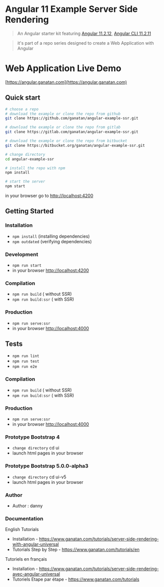 # Angular 11 Example Server Side Rendering

> An Angular starter kit featuring [Angular 11.2.12](https://angular.io), [Angular CLI 11.2.11](https://cli.angular.io/)

> it's part of a repo series designed to create a Web Application with Angular

# Web Application Live Demo
[https://angular.ganatan.com](https://angular.ganatan.com)


## Quick start

```bash
# choose a repo
# download the example or clone the repo from github
git clone https://github.com/ganatan/angular-example-ssr.git

# download the example or clone the repo from gitlab
git clone https://gitlab.com/ganatan/angular-example-ssr.git

# download the example or clone the repo from bitbucket
git clone https://bitbucket.org/ganatan/angular-example-ssr.git

# change directory
cd angular-example-ssr

# install the repo with npm
npm install

# start the server
npm start

```
in your browser go to [http://localhost:4200](http://localhost:4200) 

## Getting Started


### Installation
* `npm install` (installing dependencies)
* `npm outdated` (verifying dependencies)

### Development
* `npm run start`
* in your browser [http://localhost:4200](http://localhost:4200) 

### Compilation
* `npm run build`       ( without SSR)
* `npm run build:ssr`   ( with SSR)

### Production
* `npm run serve:ssr`
* in your browser [http://localhost:4000](http://localhost:4000) 

## Tests
* `npm run lint`
* `npm run test`
* `npm run e2e`

### Compilation
* `npm run build`       ( without SSR)
* `npm run build:ssr`   ( with SSR)

### Production
* `npm run serve:ssr`
* in your browser [http://localhost:4000](http://localhost:4000) 

### Prototype Bootstrap 4
* `change directory` cd ui
* launch html pages in your browser

### Prototype Bootstrap 5.0.0-alpha3
* `change directory` cd ui-v5
* launch html pages in your browser

### Author
* Author  : danny

### Documentation

English Tutorials
- Installation - https://www.ganatan.com/tutorials/server-side-rendering-with-angular-universal
- Tutorials Step by Step - https://www.ganatan.com/tutorials/en

Tutoriels en français
- Installation - https://www.ganatan.com/tutorials/server-side-rendering-avec-angular-universal
- Tutoriels Etape par étape - https://www.ganatan.com/tutorials
